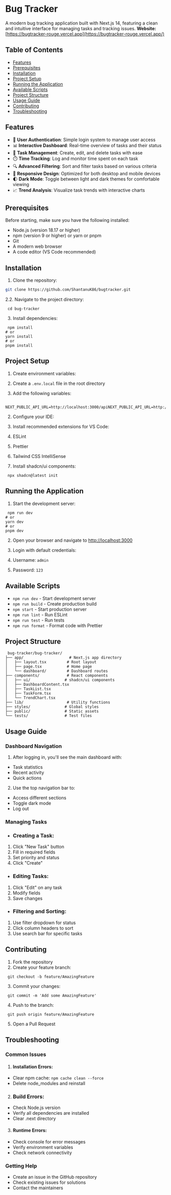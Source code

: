 # Bug Tracker

A modern bug tracking application built with Next.js 14, featuring a clean and intuitive interface for managing tasks and tracking issues.
**Website:** [https://bugtracker-rouge.vercel.app](https://bugtracker-rouge.vercel.app/)


## Table of Contents

- [Features](#features)
- [Prerequisites](#prerequisites)
- [Installation](#installation)
- [Project Setup](#project-setup)
- [Running the Application](#running-the-application)
- [Available Scripts](#available-scripts)
- [Project Structure](#project-structure)
- [Usage Guide](#usage-guide)
- [Contributing](#contributing)
- [Troubleshooting](#troubleshooting)

## Features

- 🔐 **User Authentication**: Simple login system to manage user access
- 📊 **Interactive Dashboard**: Real-time overview of tasks and their status
- 🎯 **Task Management**: Create, edit, and delete tasks with ease
- ⏱️ **Time Tracking**: Log and monitor time spent on each task
- 🔍 **Advanced Filtering**: Sort and filter tasks based on various criteria
- 📱 **Responsive Design**: Optimized for both desktop and mobile devices
- 🌓 **Dark Mode**: Toggle between light and dark themes for comfortable viewing
- 📈 **Trend Analysis**: Visualize task trends with interactive charts

## Prerequisites

Before starting, make sure you have the following installed:

- Node.js (version 18.17 or higher)
- npm (version 9 or higher) or yarn or pnpm
- Git
- A modern web browser
- A code editor (VS Code recommended)

## Installation

1. Clone the repository:
```bash
git clone https://github.com/ShantanuK86/bugtracker.git
```
2.2. Navigate to the project directory:


```shellscript
 cd bug-tracker

```

3. Install dependencies:


```shellscript
 npm install
# or
yarn install
# or
pnpm install

```

## Project Setup

1. Create environment variables:

1. Create a `.env.local` file in the root directory
2. Add the following variables:


```plaintext
 NEXT_PUBLIC_API_URL=http://localhost:3000/apiNEXT_PUBLIC_API_URL=http://localhost:3000/api

```


2. Configure your IDE:

1. Install recommended extensions for VS Code:

1. ESLint
2. Prettier
3. Tailwind CSS IntelliSense






3. Install shadcn/ui components:


```shellscript
 npx shadcn@latest init

```

## Running the Application

1. Start the development server:


```shellscript
 npm run dev
# or
yarn dev
# or
pnpm dev

```

2. Open your browser and navigate to [http://localhost:3000](http://localhost:3000)
3. Login with default credentials:

1. Username: `admin`
2. Password: `123`





## Available Scripts

- `npm run dev` - Start development server
- `npm run build` - Create production build
- `npm start` - Start production server
- `npm run lint` - Run ESLint
- `npm run test` - Run tests
- `npm run format` - Format code with Prettier


## Project Structure

```plaintext
 bug-tracker/bug-tracker/
├── app/                    # Next.js app directory
│   ├── layout.tsx         # Root layout
│   ├── page.tsx           # Home page
│   └── dashboard/         # Dashboard routes
├── components/            # React components
│   ├── ui/               # shadcn/ui components
│   ├── DashboardContent.tsx
│   ├── TaskList.tsx
│   ├── TaskForm.tsx
│   └── TrendChart.tsx
├── lib/                   # Utility functions
├── styles/               # Global styles
├── public/               # Static assets
└── tests/                # Test files

```

## Usage Guide

### Dashboard Navigation

1. After logging in, you'll see the main dashboard with:

- Task statistics
- Recent activity
- Quick actions



2. Use the top navigation bar to:

- Access different sections
- Toggle dark mode
- Log out



### Managing Tasks

- ### Creating a Task:

1. Click "New Task" button
2. Fill in required fields
3. Set priority and status
4. Click "Create"



- ### Editing Tasks:

1. Click "Edit" on any task
2. Modify fields
3. Save changes



- ### Filtering and Sorting:

1. Use filter dropdown for status
2. Click column headers to sort
3. Use search bar for specific tasks


## Contributing

1. Fork the repository
2. Create your feature branch:


```shellscript
 git checkout -b feature/AmazingFeature

```

3. Commit your changes:


```shellscript
 git commit -m 'Add some AmazingFeature'

```

4. Push to the branch:


```shellscript
 git push origin feature/AmazingFeature
```

5. Open a Pull Request


## Troubleshooting

### Common Issues

1. #### Installation Errors:

- Clear npm cache: `npm cache clean --force`
- Delete node_modules and reinstall



2. ### Build Errors:

- Check Node.js version
- Verify all dependencies are installed
- Clear .next directory



3. #### Runtime Errors:

- Check console for error messages
- Verify environment variables
- Check network connectivity





### Getting Help

- Create an issue in the GitHub repository
- Check existing issues for solutions
- Contact the maintainers
